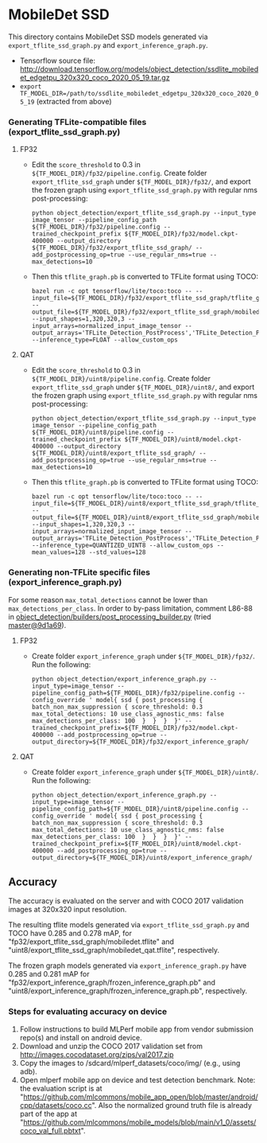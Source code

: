 # MobileDet SSD

This directory contains MobileDet SSD models generated via `export_tflite_ssd_graph.py` and `export_inference_graph.py`. 
*   Tensorflow source file: http://download.tensorflow.org/models/object_detection/ssdlite_mobiledet_edgetpu_320x320_coco_2020_05_19.tar.gz
* `export TF_MODEL_DIR=/path/to/ssdlite_mobiledet_edgetpu_320x320_coco_2020_05_19` (extracted from above)
### Generating TFLite-compatible files (export_tflite_ssd_graph.py)
1.  FP32  

    *   Edit the `score_threshold` to 0.3 in `${TF_MODEL_DIR}/fp32/pipeline.config`. Create folder `export_tflite_ssd_graph` under `${TF_MODEL_DIR}/fp32/`, and export the frozen graph using 
        `export_tflite_ssd_graph.py` with regular nms post-processing:

        ```
        python object_detection/export_tflite_ssd_graph.py --input_type image_tensor --pipeline_config_path ${TF_MODEL_DIR}/fp32/pipeline.config --trained_checkpoint_prefix ${TF_MODEL_DIR}/fp32/model.ckpt-400000 --output_directory ${TF_MODEL_DIR}/fp32/export_tflite_ssd_graph/ --add_postprocessing_op=true --use_regular_nms=true --max_detections=10
        ```

    *   Then this `tflite_graph.pb` is converted to TFLite format using TOCO:

        ```
        bazel run -c opt tensorflow/lite/toco:toco -- --input_file=${TF_MODEL_DIR}/fp32/export_tflite_ssd_graph/tflite_graph.pb --output_file=${TF_MODEL_DIR}/fp32/export_tflite_ssd_graph/mobiledet.tflite --input_shapes=1,320,320,3 --input_arrays=normalized_input_image_tensor --output_arrays='TFLite_Detection_PostProcess','TFLite_Detection_PostProcess:1','TFLite_Detection_PostProcess:2','TFLite_Detection_PostProcess:3'  --inference_type=FLOAT --allow_custom_ops
        ```

2.  QAT

    *   Edit the `score_threshold` to 0.3 in `${TF_MODEL_DIR}/uint8/pipeline.config`. Create folder `export_tflite_ssd_graph` under `${TF_MODEL_DIR}/uint8/`, and export the frozen graph using 
        `export_tflite_ssd_graph.py`  with regular nms post-processing:

        ```
        python object_detection/export_tflite_ssd_graph.py --input_type image_tensor --pipeline_config_path ${TF_MODEL_DIR}/uint8/pipeline.config --trained_checkpoint_prefix ${TF_MODEL_DIR}/uint8/model.ckpt-400000 --output_directory ${TF_MODEL_DIR}/uint8/export_tflite_ssd_graph/ --add_postprocessing_op=true --use_regular_nms=true --max_detections=10
        ```
    
    *   Then this `tflite_graph.pb` is converted to TFLite format using TOCO:

        ```
        bazel run -c opt tensorflow/lite/toco:toco -- --input_file=${TF_MODEL_DIR}/uint8/export_tflite_ssd_graph/tflite_graph.pb --output_file=${TF_MODEL_DIR}/uint8/export_tflite_ssd_graph/mobiledet_qat.tflite --input_shapes=1,320,320,3 --input_arrays=normalized_input_image_tensor --output_arrays='TFLite_Detection_PostProcess','TFLite_Detection_PostProcess:1','TFLite_Detection_PostProcess:2','TFLite_Detection_PostProcess:3'  --inference_type=QUANTIZED_UINT8 --allow_custom_ops --mean_values=128 --std_values=128
        ```

### Generating non-TFLite specific files (export_inference_graph.py)

For some reason `max_total_detections` cannot be lower than `max_detections_per_class`. In order to by-pass limitation, comment L86-88 in [object_detection/builders/post_processing_builder.py](https://github.com/tensorflow/models/blob/master/research/object_detection/builders/post_processing_builder.py#L86) (tried [master@9d1a69](https://github.com/tensorflow/models/tree/9d1a6927c6eb30312834dd7c63ad8a307c547b8d)).

1.  FP32

    *   Create folder `export_inference_graph` under `${TF_MODEL_DIR}/fp32/`. Run the following:

        ```
        python object_detection/export_inference_graph.py --input_type=image_tensor --pipeline_config_path=${TF_MODEL_DIR}/fp32/pipeline.config --config_override ' model{ ssd { post_processing { batch_non_max_suppression { score_threshold: 0.3 max_total_detections: 10 use_class_agnostic_nms: false max_detections_per_class: 100  }  }  }  }' --trained_checkpoint_prefix=${TF_MODEL_DIR}/fp32/model.ckpt-400000 --add_postprocessing_op=true --output_directory=${TF_MODEL_DIR}/fp32/export_inference_graph/
        ```

2. QAT

    *   Create folder `export_inference_graph` under `${TF_MODEL_DIR}/uint8/`. Run the following:

        ```
        python object_detection/export_inference_graph.py --input_type=image_tensor --pipeline_config_path=${TF_MODEL_DIR}/uint8/pipeline.config --config_override ' model{ ssd { post_processing { batch_non_max_suppression { score_threshold: 0.3 max_total_detections: 10 use_class_agnostic_nms: false max_detections_per_class: 100  }  }  }  }' --trained_checkpoint_prefix=${TF_MODEL_DIR}/uint8/model.ckpt-400000 --add_postprocessing_op=true --output_directory=${TF_MODEL_DIR}/uint8/export_inference_graph/
        ```

## Accuracy
The accuracy is evaluated on the server and with COCO 2017 validation images at 320x320 input resolution. 

The resulting tflite models generated via `export_tflite_ssd_graph.py` and TOCO have 0.285 and 0.278 mAP, for "fp32/export_tflite_ssd_graph/mobiledet.tflite" and "uint8/export_tflite_ssd_graph/mobiledet_qat.tflite", respectively.

The frozen graph models generated via `export_inference_graph.py` have 0.285 and 0.281 mAP for 
"fp32/export_inference_graph/frozen_inference_graph.pb" and "uint8/export_inference_graph/frozen_inference_graph.pb", respectively.


### Steps for evaluating accuracy on device
1. Follow instructions to build MLPerf mobile app from vendor submission repo(s) and install on android device.
2. Download and unzip the COCO 2017 validation set from http://images.cocodataset.org/zips/val2017.zip
3. Copy the images to /sdcard/mlperf_datasets/coco/img/ (e.g., using adb).
4. Open mlperf mobile app on device and test detection benchmark. Note: the evaluation script is at "https://github.com/mlcommons/mobile_app_open/blob/master/android/cpp/datasets/coco.cc". Also the normalized ground truth file is already part of the app at "https://github.com/mlcommons/mobile_models/blob/main/v1_0/assets/coco_val_full.pbtxt".

